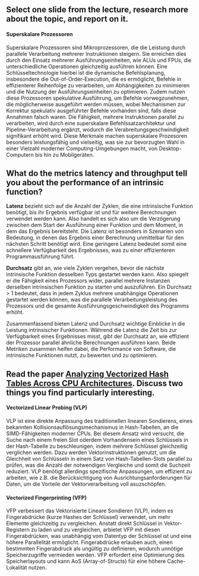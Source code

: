 ## Select one slide from the lecture, research more about the topic, and report on it.

#### Superskalare Prozessoren
 Superskalare Prozessoren sind Mikroprozessoren, die die Leistung durch parallele Verarbeitung mehrerer Instruktionen steigern. Sie erreichen dies durch den Einsatz mehrerer Ausführungseinheiten, wie ALUs und FPUs, die unterschiedliche Operationen gleichzeitig ausführen können. Eine Schlüsseltechnologie hierbei ist die dynamische Befehlsplanung, insbesondere die Out-of-Order-Execution, die es ermöglicht, Befehle in effizienterer Reihenfolge zu verarbeiten, um Abhängigkeiten zu minimieren und die Nutzung der Ausführungseinheiten zu optimieren. Zudem nutzen diese Prozessoren spekulative Ausführung, um Befehle vorwegzunehmen, die möglicherweise ausgeführt werden müssen, wobei Mechanismen zur Korrektur spekulativ ausgeführter Befehle vorhanden sind, falls diese Annahmen falsch waren. Die Fähigkeit, mehrere Instruktionen parallel zu verarbeiten, wird durch eine superskalare Befehlssatzarchitektur und Pipeline-Verarbeitung ergänzt, wodurch die Verabreitungsgeschwindigkeit signifikant erhöht wird. Diese Merkmale machen superskalare Prozesoren besonders leistungsfähig und vielseitig, was sie zur bevorzugten Wahl in einer Vielzahl moderner Computing-Umgebungen macht, von Desktop-Computern bis hin zu Mobilgeräten.

## What do the metrics latency and throughput tell you about the performance of an intrinsic function?

__Latenz__ bezieht sich auf die Anzahl der Zyklen, die eine intrinsische Funktion benötigt, bis ihr Ergebnis verfügbar ist und für weitere Berechnungen verwendet werden kann. Also handelt es sich also um die Verzögerung zwischen dem Start der Ausführung einer Funktion und dem Moment, in dem das Ergebnis bereitsteht. Die Latenz ist besonders in Szenarien von Bedeutung, in denen das Ergebnis einer Berechnung unmittelbar für den nächsten Schritt benötigt wird. Eine geringere Latenz bedeutet somit eine schnellere Verfügbarkeit des Ergebnisses, was zu einer effizienteren Programmausführung führt.

__Durchsatz__ gibt an, wie viele Zyklen vergehen, bevor die nächste intrinsische Funktion desselben Typs gestartet werden kann. Also spiegelt er die Fähigkeit eines Prozessors wider, parallel mehrere Instanzen derselben intrinsischen Funktion zu starten und auszuführen. Ein  Durchsatz > 1 bedeutet, dass in jedem Zyklus mehrere unabhängige Operationen gestartet werden können, was die parallele Verarbeitungsleistung des Prozessors und die gesamte Ausführungsgeschwindigkeit des Programms erhöht.

Zusammenfassend bieten Latenz und Durchsatz wichtige Einblicke in die Leistung intrinsischer Funktionen. Während die Latenz die Zeit bis zur Verfügbarkeit eines Ergebnisses misst, gibt der Durchsatz an, wie effizient der Prozessor parallel ähnliche Berechnungen ausführen kann. Beide Metriken zusammen helfen dabei, die Performance von Software, die intrinsische Funktionen nutzt, zu bewerten und zu optimieren.

## Read the paper [Analyzing Vectorized Hash Tables Across CPU Architectures](./vectorized_hash_tables_vldb23.pdf). Discuss two things you find particularly interesting.

#### Vectorized Linear Probing (VLP)
 VLP ist eine direkte Anpassung des traditionellen linearen Sondierens, eines bekannten Kollisionsauflösungsmechanismus in Hash-Tabellen, an die SIMD-Fähigkeiten moderner CPUs. Bei diesem Ansatz wird versucht, die Suche nach einem freien Slot oderdem Vorhandensein eines Schlüssels in der Hash-Tabelle zu beschleunigen, indem mehrere Schlüssel gleichzeitig verglichen werden. Dazu werden Vektorinstruktionen genutzt, um die Gleichheit von Schlüsseln in einem Satz von Hash-Tabellen-Slots parallel zu prüfen, was die Anzahl der notwendigen Vergleiche und somit die Suchzeit reduziert. VLP benötigt allerdings spezifische Anpassungen, um effizient zu arbeiten, wie z.B. die Berücksichtigung von Ausrichtungsanforderungen für Daten, um die Vorteile der Vektorverarbeitung voll asuzschöpfen.

#### Vectorized Fingerprinting (VFP)
 VFP verbessert das Vektorisierte Lineare Sondieren (VLP), indem es Fingerabdrücke (kurze Hashes der Schlüssel) verwendet, um mehr Elemente gleichzeitig zu vergleichen. Anstatt direkt Schlüssel in Vektor-Registern zu laden und zu vergleichen, arbietet VFP mit diesen Fingerabdrücken, was unabhängig vom Datentyp der Schlüssel ist und eine höhere Parallelität ermöglicht. Fingerabdrücke erlauben auch, einen bestimmten Fingerabdruck als ungültig zu definieren, wodurch unnötige Speicherzugriffe vermieden werden. VFP erfordert eine Optimierung des Speicherlayouts und kann AoS (Array-of-Structs) für eine höhere Cache-Lokalität nutzen.